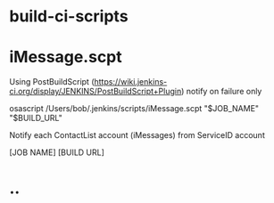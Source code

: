 build-ci-scripts
===============
# iMessage.scpt

Using PostBuildScript (https://wiki.jenkins-ci.org/display/JENKINS/PostBuildScript+Plugin) notify on failure only

osascript /Users/bob/.jenkins/scripts/iMessage.scpt "$JOB_NAME" "$BUILD_URL"

Notify each ContactList account (iMessages) from ServiceID account

[JOB NAME] [BUILD URL] 

# ..
